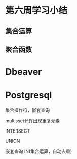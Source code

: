 # 第六周学习小结

## 集合运算

## 聚合函数

# Dbeaver

# Postgresql

集合操作符，嵌套查询

multisset允许出现重复元素

INTERSECT 

UNION 

嵌套查询 IN(集合运算，自动去重)